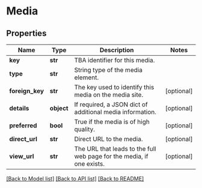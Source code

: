 # Media

## Properties
Name | Type | Description | Notes
------------ | ------------- | ------------- | -------------
**key** | **str** | TBA identifier for this media. | 
**type** | **str** | String type of the media element. | 
**foreign_key** | **str** | The key used to identify this media on the media site. | [optional] 
**details** | **object** | If required, a JSON dict of additional media information. | [optional] 
**preferred** | **bool** | True if the media is of high quality. | [optional] 
**direct_url** | **str** | Direct URL to the media. | [optional] 
**view_url** | **str** | The URL that leads to the full web page for the media, if one exists. | [optional] 

[[Back to Model list]](../README.md#documentation-for-models) [[Back to API list]](../README.md#documentation-for-api-endpoints) [[Back to README]](../README.md)


